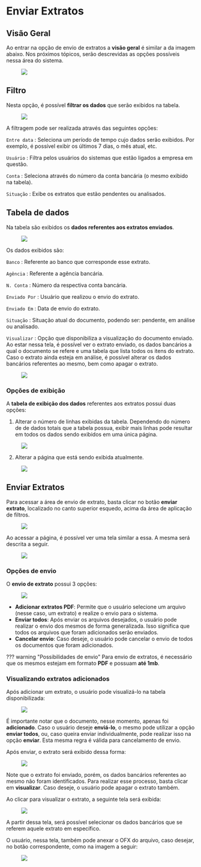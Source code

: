 # Enviar Extratos

## Visão Geral

Ao entrar na opção de envio de extratos a **visão geral** é similar a da imagem abaixo. Nos próximos tópicos, serão descrevidas as opções possíveis nessa área do sistema.

<figure class="images">
    <img src="../../../../assets/prints-ui/enviar-extrato-painel.jpg" />
</figure>

## Filtro

Nesta opção, é possível **filtrar os dados** que serão exibidos na tabela.

<figure class="images">
    <img src="../../../../assets/prints-ui/enviar-extrato-filtro.jpg" />
</figure>
 
A filtragem pode ser realizada através das seguintes opções:

`Entre data`
: Seleciona um período de tempo cujo dados serão exibidos. Por exemplo, é possível exibir os últimos 7 dias, o mês atual, etc.

`Usuário`
: Filtra pelos usuários do sistemas que estão ligados a empresa em questão.

`Conta`
: Seleciona através do número da conta bancária (o mesmo exibido na tabela).

`Situação`
: Exibe os extratos que estão pendentes ou analisados.

## Tabela de dados

Na tabela são exibidos os **dados referentes aos extratos enviados**.

<figure class="images">
    <img src="../../../../assets/prints-ui/enviar-extrato-tabela.jpg" />
</figure>

Os dados exibidos são:

`Banco` 
: Referente ao banco que corresponde esse extrato.

`Agência` 
: Referente a agência bancária.

`N. Conta`
: Número da respectiva conta bancária.

`Enviado Por`
: Usuário que realizou o envio do extrato.

`Enviado Em`
: Data de envio do extrato.

`Situação`
: Situação atual do documento, podendo ser: pendente, em análise ou analisado.

`Visualizar`
: Opção que disponibiliza a visualização do documento enviado. Ao estar nessa tela, é possível ver o extrato enviado, os dados bancários a qual o documento se refere e uma tabela que lista todos os itens do extrato. Caso o extrato ainda esteja em análise, é possível alterar os dados bancários referentes ao mesmo, bem como apagar o extrato.

<figure class="images">
    <img src="../../../../assets/prints-ui/enviar-extrato-visualizar.jpg" />
</figure>

### Opções de exibição

A **tabela de exibição dos dados** referentes aos extratos possui duas opções:

1. Alterar o número de linhas exibidas da tabela. Dependendo do número de de dados totais que a tabela possua, exibir mais linhas pode resultar em todos os dados sendo exibidos em uma única página.

<figure class="images">
    <img src="../../../../assets/prints-ui/enviar-extrato-exibir-linhas.jpg" />
</figure>

<ol start="2">
  <li>Alterar a página que está sendo exibida atualmente.</li>
</ol>

<figure class="images">
    <img src="../../../../assets/prints-ui/enviar-extrato-paginas.jpg" />
</figure>

## Enviar Extratos

Para acessar a área de envio de extrato, basta clicar no botão **enviar extrato**, localizado no canto superior esquedo, acima da área de aplicação de filtros.

<figure class="images">
    <img src="../../../../assets/prints-ui/enviar-extrato.jpg" />
</figure>

Ao acessar a página, é possível ver uma tela similar a essa. A mesma será descrita a seguir.

<figure class="images">
    <img src="../../../../assets/prints-ui/enviar-extrato-painel-envio.jpg" />
</figure>

### Opções de envio

O **envio de extrato** possui 3 opções:

<figure class="images">
    <img src="../../../../assets/prints-ui/enviar-extrato-opcoes-envio.jpg" />
</figure>

* **Adicionar extratos PDF**: Permite que o usuário selecione um arquivo (nesse caso, um extrato) e realize o envio para o sistema.
* **Enviar todos**: Após enviar os arquivos desejados, o usuário pode realizar o envio dos mesmos de forma generalizada. Isso significa que todos os arquivos que foram adicionados serão enviados.
* **Cancelar envio**: Caso deseje, o usuário pode cancelar o envio de todos os documentos que foram adicionados.

??? warning "Possibilidades de envio"
    Para envio de extratos, é necessário que os mesmos estejam em formato **PDF** e possuam **até 1mb**.

### Visualizando extratos adicionados

Após adicionar um extrato, o usuário pode visualizá-lo na tabela disponibilizada:

<figure class="images">
    <img src="../../../../assets/prints-ui/enviar-extrato-adicionar.jpg" />
</figure>

É importante notar que o documento, nesse momento, apenas foi **adicionado**. Caso o usuário deseje **enviá-lo**, o mesmo pode utilizar a opção **enviar todos**, ou, caso queira enviar individualmente, pode realizar isso na opção **enviar**. Esta mesma regra é válida para cancelamento de envio.

Após enviar, o extrato será exibido dessa forma:

<figure class="images">
    <img src="../../../../assets/prints-ui/enviar-extrato-nao-identificado.jpg" />
</figure>

Note que o extrato foi enviado, porém, os dados bancários referentes ao mesmo não foram identificados. Para realizar esse processo, basta clicar em **visualizar**. Caso deseje, o usuário pode apagar o extrato também.

Ao clicar para visualizar o extrato, a seguinte tela será exibida:

<figure class="images">
    <img src="../../../../assets/prints-ui/enviar-extrato-selecionar-banco.jpg" />
</figure>

A partir dessa tela, será possível selecionar os dados bancários que se referem aquele extrato em específico. 

O usuário, nessa tela, também pode anexar o OFX do arquivo, caso desejar, no botão correspondente, como na imagem a seguir:

<figure class="images">
    <img src="../../../../assets/prints-ui/enviar-extrato-ofx.jpg" />
</figure>